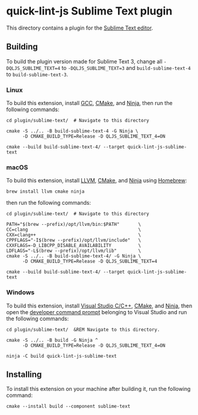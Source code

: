 # quick-lint-js Sublime Text plugin

This directory contains a plugin for the [Sublime Text editor].

## Building

To build the plugin version made for Sublime Text 3, change all
`-DQLJS_SUBLIME_TEXT=4` to `-DQLJS_SUBLIME_TEXT=3`
and `build-sublime-text-4` to `build-sublime-text-3`.

### Linux

To build this extension, install [GCC], [CMake], and [Ninja], then run the
following commands:

```shell
cd plugin/sublime-text/  # Navigate to this directory

cmake -S ../.. -B build-sublime-text-4 -G Ninja \
      -D CMAKE_BUILD_TYPE=Release -D QLJS_SUBLIME_TEXT_4=ON

cmake --build build-sublime-text-4/ --target quick-lint-js-sublime-text
```

### macOS

To build this extension, install [LLVM], [CMake], and [Ninja] using [Homebrew]:

```shell
brew install llvm cmake ninja
```

then run the following commands:

```shell
cd plugin/sublime-text/  # Navigate to this directory

PATH="$(brew --prefix)/opt/llvm/bin:$PATH"       \
CC=clang                                         \
CXX=clang++                                      \
CPPFLAGS="-I$(brew --prefix)/opt/llvm/include"   \
CXXFLAGS=-D_LIBCPP_DISABLE_AVAILABILITY          \
LDFLAGS="-L$(brew --prefix)/opt/llvm/lib"        \
cmake -S ../.. -B build-sublime-text-4/ -G Ninja \
      -D CMAKE_BUILD_TYPE=Release -D QLJS_SUBLIME_TEXT=4

cmake --build build-sublime-text-4/ --target quick-lint-js-sublime-text
```

### Windows

To build this extension, install [Visual Studio C/C++], [CMake], and [Ninja],
then open the [developer command prompt] belonging to Visual Studio and run the
following commands:

```batch
cd plugin/sublime-text/  &REM Navigate to this directory.

cmake -S ../.. -B build -G Ninja ^
      -D CMAKE_BUILD_TYPE=Release -D QLJS_SUBLIME_TEXT_4=ON

ninja -C build quick-lint-js-sublime-text
```

## Installing

To install this extension on your machine after building it, run the following
command:

```shell
cmake --install build --component sublime-text
```

[Sublime Text editor]: https://www.sublimetext.com/
[GCC]: https://gcc.gnu.org/
[LLVM]: https://llvm.org/
[Visual Studio C/C++]: https://visualstudio.microsoft.com/vs/features/cplusplus/
[CMake]: https://cmake.org/
[Ninja]: https://ninja-build.org/
[Homebrew]: https://brew.sh/
[developer command prompt]: https://docs.microsoft.com/en-us/cpp/build/building-on-the-command-line?view=msvc-160#developer_command_prompt_shortcuts
